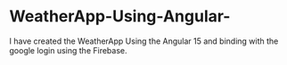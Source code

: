 # WeatherApp-Using-Angular-
I have created the WeatherApp Using the Angular 15 and binding with the google login using the Firebase.
